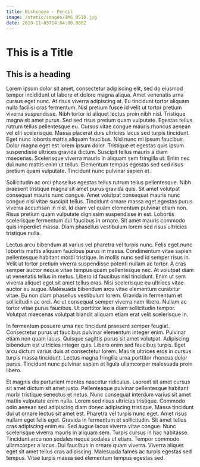 ```yaml
---
title: Nishinoya - Pencil
image: /static/images/IMG_0510.jpg
date: 2019-11-05T14:04:00.000Z
---
```


# This is a Title

## This is a heading

Lorem ipsum dolor sit amet, consectetur adipiscing elit, sed do eiusmod tempor incididunt ut labore et dolore magna aliqua. Amet venenatis urna cursus eget nunc. At risus viverra adipiscing at. Eu tincidunt tortor aliquam nulla facilisi cras fermentum. Nisl pretium fusce id velit ut tortor pretium viverra suspendisse. Nibh tortor id aliquet lectus proin nibh nisl. Tristique magna sit amet purus. Sed sed risus pretium quam vulputate. Egestas tellus rutrum tellus pellentesque eu. Cursus vitae congue mauris rhoncus aenean vel elit scelerisque. Massa placerat duis ultricies lacus sed turpis tincidunt. Eget nunc lobortis mattis aliquam faucibus. Nisl nunc mi ipsum faucibus. Dolor magna eget est lorem ipsum dolor. Tristique et egestas quis ipsum suspendisse ultrices gravida dictum. Suscipit tellus mauris a diam maecenas. Scelerisque viverra mauris in aliquam sem fringilla ut. Enim nec dui nunc mattis enim ut tellus. Elementum tempus egestas sed sed risus pretium quam vulputate. Tincidunt nunc pulvinar sapien et.

Sollicitudin ac orci phasellus egestas tellus rutrum tellus pellentesque. Nibh praesent tristique magna sit amet purus gravida quis. Sit amet volutpat consequat mauris nunc congue. Amet volutpat consequat mauris nunc congue nisi vitae suscipit tellus. Tincidunt ornare massa eget egestas purus viverra accumsan in nisl. Id diam vel quam elementum pulvinar etiam non. Risus pretium quam vulputate dignissim suspendisse in est. Lobortis scelerisque fermentum dui faucibus in ornare. Sit amet mauris commodo quis imperdiet massa. Diam phasellus vestibulum lorem sed risus ultricies tristique nulla.

Lectus arcu bibendum at varius vel pharetra vel turpis nunc. Felis eget nunc lobortis mattis aliquam faucibus purus in massa. Condimentum vitae sapien pellentesque habitant morbi tristique. In mollis nunc sed id semper risus in. Velit ut tortor pretium viverra suspendisse potenti nullam ac tortor. A cras semper auctor neque vitae tempus quam pellentesque nec. At volutpat diam ut venenatis tellus in metus. Libero id faucibus nisl tincidunt. Enim ut sem viverra aliquet eget sit amet tellus cras. Nisi scelerisque eu ultrices vitae auctor eu augue. Malesuada bibendum arcu vitae elementum curabitur vitae. Eu non diam phasellus vestibulum lorem. Gravida in fermentum et sollicitudin ac orci. Ac ut consequat semper viverra nam libero. Nullam ac tortor vitae purus faucibus. Ut porttitor leo a diam sollicitudin tempor. Volutpat maecenas volutpat blandit aliquam etiam erat velit scelerisque in.

In fermentum posuere urna nec tincidunt praesent semper feugiat. Consectetur purus ut faucibus pulvinar elementum integer enim. Pulvinar etiam non quam lacus. Quisque sagittis purus sit amet volutpat. Adipiscing bibendum est ultricies integer quis. Libero enim sed faucibus turpis. Eget arcu dictum varius duis at consectetur lorem. Mauris ultrices eros in cursus turpis massa tincidunt. Lectus magna fringilla urna porttitor rhoncus dolor purus. Tincidunt nunc pulvinar sapien et ligula ullamcorper malesuada proin libero.

Et magnis dis parturient montes nascetur ridiculus. Laoreet sit amet cursus sit amet dictum sit amet justo. Pellentesque pulvinar pellentesque habitant morbi tristique senectus et netus. Nunc consequat interdum varius sit amet mattis vulputate enim nulla. Lorem sed risus ultricies tristique. Commodo odio aenean sed adipiscing diam donec adipiscing tristique. Massa tincidunt dui ut ornare lectus sit amet est. Pharetra vel turpis nunc eget. Amet risus nullam eget felis eget. Gravida in fermentum et sollicitudin. Sit amet tellus cras adipiscing enim eu. Sed augue lacus viverra vitae congue. Nunc scelerisque viverra mauris in aliquam sem. Turpis cursus in hac habitasse. Tincidunt arcu non sodales neque sodales ut etiam. Tempor commodo ullamcorper a lacus. Dui faucibus in ornare quam viverra. Viverra aliquet eget sit amet tellus cras adipiscing. Malesuada fames ac turpis egestas sed tempus. Vitae turpis massa sed elementum tempus egestas sed.
